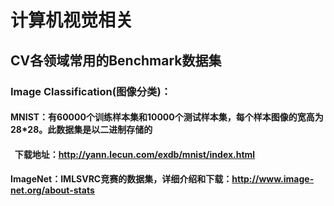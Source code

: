 # 计算机视觉相关

## CV各领域常用的Benchmark数据集
### Image Classification(图像分类)：
#### MNIST：有60000个训练样本集和10000个测试样本集，每个样本图像的宽高为28*28。此数据集是以二进制存储的
#### &nbsp;&nbsp;下载地址：http://yann.lecun.com/exdb/mnist/index.html
#### ImageNet：IMLSVRC竞赛的数据集，详细介绍和下载：http://www.image-net.org/about-stats

